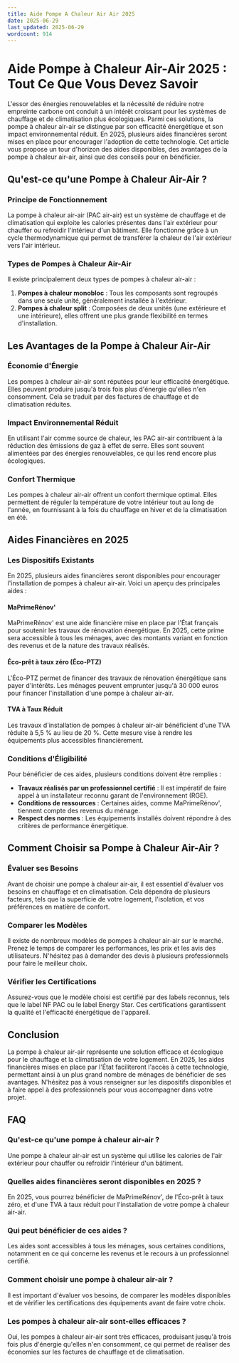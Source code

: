 ```yaml
---
title: Aide Pompe A Chaleur Air Air 2025
date: 2025-06-29
last_updated: 2025-06-29
wordcount: 914
---
```


# Aide Pompe à Chaleur Air-Air 2025 : Tout Ce Que Vous Devez Savoir

L'essor des énergies renouvelables et la nécessité de réduire notre empreinte carbone ont conduit à un intérêt croissant pour les systèmes de chauffage et de climatisation plus écologiques. Parmi ces solutions, la pompe à chaleur air-air se distingue par son efficacité énergétique et son impact environnemental réduit. En 2025, plusieurs aides financières seront mises en place pour encourager l'adoption de cette technologie. Cet article vous propose un tour d'horizon des aides disponibles, des avantages de la pompe à chaleur air-air, ainsi que des conseils pour en bénéficier.

## Qu'est-ce qu'une Pompe à Chaleur Air-Air ?

### Principe de Fonctionnement

La pompe à chaleur air-air (PAC air-air) est un système de chauffage et de climatisation qui exploite les calories présentes dans l'air extérieur pour chauffer ou refroidir l'intérieur d'un bâtiment. Elle fonctionne grâce à un cycle thermodynamique qui permet de transférer la chaleur de l'air extérieur vers l'air intérieur.

### Types de Pompes à Chaleur Air-Air

Il existe principalement deux types de pompes à chaleur air-air :

1. **Pompes à chaleur monobloc** : Tous les composants sont regroupés dans une seule unité, généralement installée à l'extérieur.
2. **Pompes à chaleur split** : Composées de deux unités (une extérieure et une intérieure), elles offrent une plus grande flexibilité en termes d'installation.

## Les Avantages de la Pompe à Chaleur Air-Air

### Économie d'Énergie

Les pompes à chaleur air-air sont réputées pour leur efficacité énergétique. Elles peuvent produire jusqu'à trois fois plus d'énergie qu'elles n'en consomment. Cela se traduit par des factures de chauffage et de climatisation réduites.

### Impact Environnemental Réduit

En utilisant l'air comme source de chaleur, les PAC air-air contribuent à la réduction des émissions de gaz à effet de serre. Elles sont souvent alimentées par des énergies renouvelables, ce qui les rend encore plus écologiques.

### Confort Thermique

Les pompes à chaleur air-air offrent un confort thermique optimal. Elles permettent de réguler la température de votre intérieur tout au long de l'année, en fournissant à la fois du chauffage en hiver et de la climatisation en été.

## Aides Financières en 2025

### Les Dispositifs Existants

En 2025, plusieurs aides financières seront disponibles pour encourager l'installation de pompes à chaleur air-air. Voici un aperçu des principales aides :

#### MaPrimeRénov'

MaPrimeRénov' est une aide financière mise en place par l'État français pour soutenir les travaux de rénovation énergétique. En 2025, cette prime sera accessible à tous les ménages, avec des montants variant en fonction des revenus et de la nature des travaux réalisés.

#### Éco-prêt à taux zéro (Éco-PTZ)

L'Éco-PTZ permet de financer des travaux de rénovation énergétique sans payer d'intérêts. Les ménages peuvent emprunter jusqu'à 30 000 euros pour financer l'installation d'une pompe à chaleur air-air.

#### TVA à Taux Réduit

Les travaux d'installation de pompes à chaleur air-air bénéficient d'une TVA réduite à 5,5 % au lieu de 20 %. Cette mesure vise à rendre les équipements plus accessibles financièrement.

### Conditions d'Éligibilité

Pour bénéficier de ces aides, plusieurs conditions doivent être remplies :

- **Travaux réalisés par un professionnel certifié** : Il est impératif de faire appel à un installateur reconnu garant de l'environnement (RGE).
- **Conditions de ressources** : Certaines aides, comme MaPrimeRénov', tiennent compte des revenus du ménage.
- **Respect des normes** : Les équipements installés doivent répondre à des critères de performance énergétique.

## Comment Choisir sa Pompe à Chaleur Air-Air ?

### Évaluer ses Besoins

Avant de choisir une pompe à chaleur air-air, il est essentiel d'évaluer vos besoins en chauffage et en climatisation. Cela dépendra de plusieurs facteurs, tels que la superficie de votre logement, l'isolation, et vos préférences en matière de confort.

### Comparer les Modèles

Il existe de nombreux modèles de pompes à chaleur air-air sur le marché. Prenez le temps de comparer les performances, les prix et les avis des utilisateurs. N'hésitez pas à demander des devis à plusieurs professionnels pour faire le meilleur choix.

### Vérifier les Certifications

Assurez-vous que le modèle choisi est certifié par des labels reconnus, tels que le label NF PAC ou le label Energy Star. Ces certifications garantissent la qualité et l'efficacité énergétique de l'appareil.

## Conclusion

La pompe à chaleur air-air représente une solution efficace et écologique pour le chauffage et la climatisation de votre logement. En 2025, les aides financières mises en place par l'État faciliteront l'accès à cette technologie, permettant ainsi à un plus grand nombre de ménages de bénéficier de ses avantages. N'hésitez pas à vous renseigner sur les dispositifs disponibles et à faire appel à des professionnels pour vous accompagner dans votre projet.

## FAQ

### Qu'est-ce qu'une pompe à chaleur air-air ?

Une pompe à chaleur air-air est un système qui utilise les calories de l'air extérieur pour chauffer ou refroidir l'intérieur d'un bâtiment.

### Quelles aides financières seront disponibles en 2025 ?

En 2025, vous pourrez bénéficier de MaPrimeRénov', de l'Éco-prêt à taux zéro, et d'une TVA à taux réduit pour l'installation de votre pompe à chaleur air-air.

### Qui peut bénéficier de ces aides ?

Les aides sont accessibles à tous les ménages, sous certaines conditions, notamment en ce qui concerne les revenus et le recours à un professionnel certifié.

### Comment choisir une pompe à chaleur air-air ?

Il est important d'évaluer vos besoins, de comparer les modèles disponibles et de vérifier les certifications des équipements avant de faire votre choix.

### Les pompes à chaleur air-air sont-elles efficaces ?

Oui, les pompes à chaleur air-air sont très efficaces, produisant jusqu'à trois fois plus d'énergie qu'elles n'en consomment, ce qui permet de réaliser des économies sur les factures de chauffage et de climatisation.